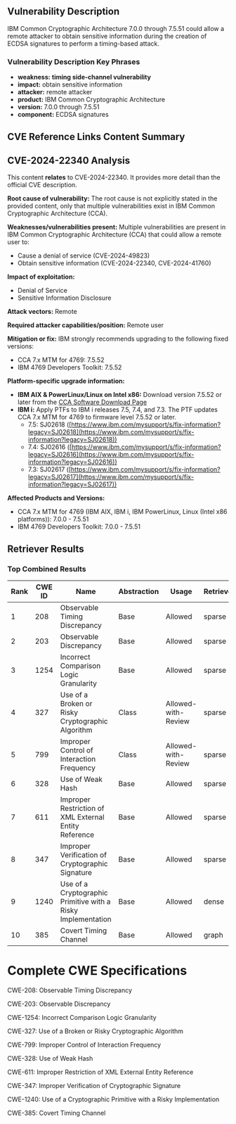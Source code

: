## Vulnerability Description
IBM Common Cryptographic Architecture 7.0.0 through 7.5.51 could allow a remote attacker to obtain sensitive information during the creation of ECDSA signatures to perform a timing-based attack.

### Vulnerability Description Key Phrases
- **weakness:** **timing side-channel vulnerability**
- **impact:** obtain sensitive information
- **attacker:** remote attacker
- **product:** IBM Common Cryptographic Architecture
- **version:** 7.0.0 through 7.5.51
- **component:** ECDSA signatures

## CVE Reference Links Content Summary
## CVE-2024-22340 Analysis

This content **relates** to CVE-2024-22340. It provides more detail than the official CVE description.

**Root cause of vulnerability:**
The root cause is not explicitly stated in the provided content, only that multiple vulnerabilities exist in IBM Common Cryptographic Architecture (CCA).

**Weaknesses/vulnerabilities present:**
Multiple vulnerabilities are present in IBM Common Cryptographic Architecture (CCA) that could allow a remote user to:
*   Cause a denial of service (CVE-2024-49823)
*   Obtain sensitive information (CVE-2024-22340, CVE-2024-41760)

**Impact of exploitation:**
*   Denial of Service
*   Sensitive Information Disclosure

**Attack vectors:**
Remote

**Required attacker capabilities/position:**
Remote user

**Mitigation or fix:**
IBM strongly recommends upgrading to the following fixed versions:

*   CCA 7.x MTM for 4769: 7.5.52
*   IBM 4769 Developers Toolkit: 7.5.52

**Platform-specific upgrade information:**

*   **IBM AIX & PowerLinux/Linux on Intel x86:** Download version 7.5.52 or later from the [CCA Software Download Page](https://www.ibm.com/resources/mrs/assets?source=4769ecdl)
*   **IBM i:** Apply PTFs to IBM i releases 7.5, 7.4, and 7.3. The PTF updates CCA 7.x MTM for 4769 to firmware level 7.5.52 or later.
    *   7.5: SJ02618 ([https://www.ibm.com/mysupport/s/fix-information?legacy=SJ02618](https://www.ibm.com/mysupport/s/fix-information?legacy=SJ02618))
    *   7.4: SJ02616 ([https://www.ibm.com/mysupport/s/fix-information?legacy=SJ02616](https://www.ibm.com/mysupport/s/fix-information?legacy=SJ02616))
    *   7.3: SJ02617 ([https://www.ibm.com/mysupport/s/fix-information?legacy=SJ02617](https://www.ibm.com/mysupport/s/fix-information?legacy=SJ02617))

**Affected Products and Versions:**

*   CCA 7.x MTM for 4769 (IBM AIX, IBM i, IBM PowerLinux, Linux (Intel x86 platforms)): 7.0.0 - 7.5.51
*   IBM 4769 Developers Toolkit: 7.0.0 - 7.5.51

## Retriever Results

### Top Combined Results

| Rank | CWE ID | Name | Abstraction | Usage  | Retrievers | Individual Scores |
|------|--------|------|-------------|-------|------------|-------------------|
| 1 | 208 | Observable Timing Discrepancy | Base | Allowed | sparse | 0.233 |
| 2 | 203 | Observable Discrepancy | Base | Allowed | sparse | 0.215 |
| 3 | 1254 | Incorrect Comparison Logic Granularity | Base | Allowed | sparse | 0.171 |
| 4 | 327 | Use of a Broken or Risky Cryptographic Algorithm | Class | Allowed-with-Review | sparse | 0.169 |
| 5 | 799 | Improper Control of Interaction Frequency | Class | Allowed-with-Review | sparse | 0.164 |
| 6 | 328 | Use of Weak Hash | Base | Allowed | sparse | 0.162 |
| 7 | 611 | Improper Restriction of XML External Entity Reference | Base | Allowed | sparse | 0.154 |
| 8 | 347 | Improper Verification of Cryptographic Signature | Base | Allowed | sparse | 0.153 |
| 9 | 1240 | Use of a Cryptographic Primitive with a Risky Implementation | Base | Allowed | dense | 0.620 |
| 10 | 385 | Covert Timing Channel | Base | Allowed | graph | 0.002 |



# Complete CWE Specifications

CWE-208: Observable Timing Discrepancy

CWE-203: Observable Discrepancy

CWE-1254: Incorrect Comparison Logic Granularity

CWE-327: Use of a Broken or Risky Cryptographic Algorithm

CWE-799: Improper Control of Interaction Frequency

CWE-328: Use of Weak Hash

CWE-611: Improper Restriction of XML External Entity Reference

CWE-347: Improper Verification of Cryptographic Signature

CWE-1240: Use of a Cryptographic Primitive with a Risky Implementation

CWE-385: Covert Timing Channel